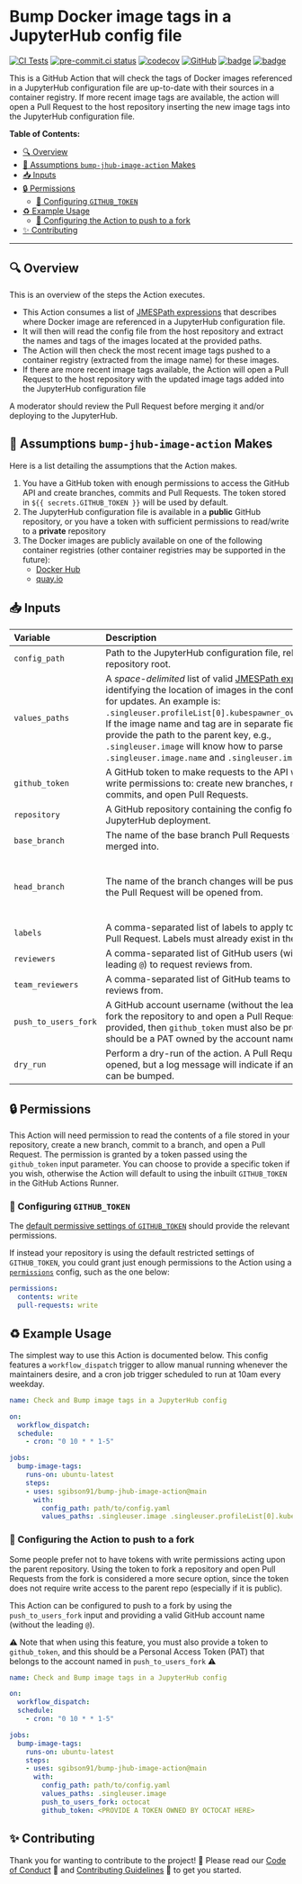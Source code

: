 # Bump Docker image tags in a JupyterHub config file

[![CI Tests](https://github.com/sgibson91/bump-jhub-image-action/actions/workflows/ci.yaml/badge.svg)](https://github.com/sgibson91/bump-jhub-image-action/actions/workflows/ci.yaml) [![pre-commit.ci status](https://results.pre-commit.ci/badge/github/sgibson91/bump-jhub-image-action/main.svg)](https://results.pre-commit.ci/latest/github/sgibson91/bump-jhub-image-action/main) [![codecov](https://codecov.io/gh/sgibson91/bump-jhub-image-action/branch/main/graph/badge.svg?token=01VEBJ62LA)](https://codecov.io/gh/sgibson91/bump-jhub-image-action) [![GitHub](https://img.shields.io/github/license/sgibson91/bump-jhub-image-action)](LICENSE) [![badge](https://img.shields.io/static/v1?label=Code%20of&message=Conduct&color=blueviolet)](CODE_OF_CONDUCT.md) [![badge](https://img.shields.io/static/v1?label=Contributing&message=Guidelines&color=blueviolet)](CONTRIBUTING.md)

This is a GitHub Action that will check the tags of Docker images referenced in a JupyterHub configuration file are up-to-date with their sources in a container registry.
If more recent image tags are available, the action will open a Pull Request to the host repository inserting the new image tags into the JupyterHub configuration file.

**Table of Contents:**

- [:mag: Overview](#mag-overview)
- [🤔 Assumptions `bump-jhub-image-action` Makes](#-assumptions-bump-jhub-image-action-makes)
- [:inbox_tray: Inputs](#inbox_tray-inputs)
- [:lock: Permissions](#lock-permissions)
  - [:wrench: Configuring `GITHUB_TOKEN`](#wrench-configuring-github_token)
- [:recycle: Example Usage](#recycle-example-usage)
  - [:wrench: Configuring the Action to push to a fork](#wrench-configuring-the-action-to-push-to-a-fork)
- [:sparkles: Contributing](#sparkles-contributing)

---

## :mag: Overview

This is an overview of the steps the Action executes.

- This Action consumes a list of [JMESPath expressions](https://jmespath.org/) that describes where Docker image are referenced in a JupyterHub configuration file.
- It will then will read the config file from the host repository and extract the names and tags of the images located at the provided paths.
- The Action will then check the most recent image tags pushed to a container registry (extracted from the image name) for these images.
- If there are more recent image tags available, the Action will open a Pull Request to the host repository with the updated image tags added into the JupyterHub configuration file

A moderator should review the Pull Request before merging it and/or deploying to the JupyterHub.

## 🤔 Assumptions `bump-jhub-image-action` Makes

Here is a list detailing the assumptions that the Action makes.

1. You have a GitHub token with enough permissions to access the GitHub API and create branches, commits and Pull Requests.
   The token stored in `${{ secrets.GITHUB_TOKEN }}` will be used by default.
2. The JupyterHub configuration file is available in a **public** GitHub repository, or you have a token with sufficient permissions to read/write to a **private** repository
3. The Docker images are publicly available on one of the following container registries (other container registries may be supported in the future):
   - [Docker Hub](https://hub.docker.com)
   - [quay.io](https://quay.io)

## :inbox_tray: Inputs

| Variable | Description | Required? | Default value |
| :--- | :--- | :---: | :--- |
| `config_path` | Path to the JupyterHub configuration file, relative to the repository root. | :white_check_mark: | - |
| `values_paths` | A _space-delimited_ list of valid [JMESPath expressions](https://jmespath.org/) identifying the location of images in the config to check for updates. An example is: `.singleuser.profileList[0].kubespawner_override.image`. If the image name and tag are in separate fields, you can provide the path to the parent key, e.g., `.singleuser.image` will know how to parse `.singleuser.image.name` and `.singleuser.image.tag`. | :white_check_mark: | - |
| `github_token` | A GitHub token to make requests to the API with. Requires write permissions to: create new branches, make commits, and open Pull Requests. | :x: | `${{github.token}}` |
| `repository` | A GitHub repository containing the config for a JupyterHub deployment. | :x: | `${{github.repository}}` |
| `base_branch` | The name of the base branch Pull Requests will be merged into. | :x: | `main` |
| `head_branch` | The name of the branch changes will be pushed to and the Pull Request will be opened from. | :x: | `bump-image-tags/{{ config path }}/WXYZ` where `WXYZ` will be a randomly generated ascii string (to avoid clashes) |
| `labels` | A comma-separated list of labels to apply to the opened Pull Request. Labels must already exist in the repository. | :x: | `[]` |
| `reviewers` | A comma-separated list of GitHub users (without the leading `@`) to request reviews from. | :x: | `[]` |
| `team_reviewers` | A comma-separated list of GitHub teams to request reviews from. | :x: | `[]` |
| `push_to_users_fork` | A GitHub account username (without the leading `@`) to fork the repository to and open a Pull Request from. If provided, then `github_token` must also be provided, and it should be a PAT owned by the account named here. | :x: | `None` |
| `dry_run` | Perform a dry-run of the action. A Pull Request will not be opened, but a log message will indicate if any image tags can be bumped. | :x: | `False` |

## :lock: Permissions

This Action will need permission to read the contents of a file stored in your repository, create a new branch, commit to a branch, and open a Pull Request.
The permission is granted by a token passed using the `github_token` input parameter.
You can choose to provide a specific token if you wish, otherwise the Action will default to using the inbuilt `GITHUB_TOKEN` in the GitHub Actions Runner.

### :wrench: Configuring `GITHUB_TOKEN`

The [default permissive settings of `GITHUB_TOKEN`](https://docs.github.com/en/actions/security-guides/automatic-token-authentication#permissions-for-the-github_token) should provide the relevant permissions.

If instead your repository is using the default restricted settings of `GITHUB_TOKEN`, you could grant just enough permissions to the Action using a [`permissions`](https://docs.github.com/en/actions/learn-github-actions/workflow-syntax-for-github-actions#jobsjob_idpermissions) config, such as the one below:

```yaml
permissions:
  contents: write
  pull-requests: write
```

## :recycle: Example Usage

The simplest way to use this Action is documented below.
This config features a `workflow_dispatch` trigger to allow manual running whenever the maintainers desire, and a cron job trigger scheduled to run at 10am every weekday.

```yaml
name: Check and Bump image tags in a JupyterHub config

on:
  workflow_dispatch:
  schedule:
    - cron: "0 10 * * 1-5"

jobs:
  bump-image-tags:
    runs-on: ubuntu-latest
    steps:
    - uses: sgibson91/bump-jhub-image-action@main
      with:
        config_path: path/to/config.yaml
        values_paths: .singleuser.image .singleuser.profileList[0].kubespawner_override.image
```

### :wrench: Configuring the Action to push to a fork

Some people prefer not to have tokens with write permissions acting upon the parent repository.
Using the token to fork a repository and open Pull Requests from the fork is considered a more secure option, since the token does not require write access to the parent repo (especially if it is public).

This Action can be configured to push to a fork by using the `push_to_users_fork` input and providing a valid GitHub account name (without the leading `@`).

:warning: Note that when using this feature, you must also provide a token to `github_token`, and this should be a Personal Access Token (PAT) that belongs to the account named in `push_to_users_fork` :warning:

```yaml
name: Check and Bump image tags in a JupyterHub config

on:
  workflow_dispatch:
  schedule:
    - cron: "0 10 * * 1-5"

jobs:
  bump-image-tags:
    runs-on: ubuntu-latest
    steps:
    - uses: sgibson91/bump-jhub-image-action@main
      with:
        config_path: path/to/config.yaml
        values_paths: .singleuser.image
        push_to_users_fork: octocat
        github_token: <PROVIDE A TOKEN OWNED BY OCTOCAT HERE>
```

## :sparkles: Contributing

Thank you for wanting to contribute to the project! :tada:
Please read our [Code of Conduct](CODE_OF_CONDUCT.md) :purple_heart: and [Contributing Guidelines](CONTRIBUTING.md) :space_invader: to get you started.
